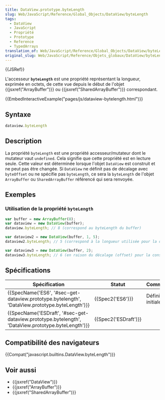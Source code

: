 ```yaml
---
title: DataView.prototype.byteLength
slug: Web/JavaScript/Reference/Global_Objects/DataView/byteLength
tags:
  - DataView
  - JavaScript
  - Propriété
  - Prototype
  - Reference
  - TypedArrays
translation_of: Web/JavaScript/Reference/Global_Objects/DataView/byteLength
original_slug: Web/JavaScript/Reference/Objets_globaux/DataView/byteLength
---
```

{{JSRef}}

L'accesseur **`byteLength`** est une propriété représentant la longueur, exprimée en octets, de cette vue depuis le début de l'objet {{jsxref("ArrayBuffer")}} ou {{jsxref("SharedArrayBuffer")}} correspondant.

{{EmbedInteractiveExample("pages/js/dataview-bytelength.html")}}

## Syntaxe

```js
dataview.byteLength
```

## Description

La propriété `byteLength` est une propriété accesseur/mutateur dont le mutateur vaut `undefined`. Cela signifie que cette propriété est en lecture seule. Cette valeur est déterminée lorsque l'objet `DataView` est construit et ne peut pas être changée. Si `DataView` ne définit pas de décalage avec `byteOffset` ou ne spécifie pas `byteLength`, ce sera la `byteLength` de l'objet `ArrayBuffer` ou `SharedArrayBuffer` référencé qui sera renvoyée.

## Exemples

### Utilisation de la propriété `byteLength`

```js
var buffer = new ArrayBuffer(8);
var dataview = new DataView(buffer);
dataview.byteLength; // 8 (correspond au byteLength du buffer)

var dataview2 = new DataView(buffer, 1, 5);
dataview2.byteLength; // 5 (correspond à la longueur utilisée pour la définition)

var dataview3 = new DataView(buffer, 2);
dataview3.byteLength; // 6 (en raison du décalage (offset) pour la construction du DataView)
```

## Spécifications

| Spécification                                                                                                                        | Statut                       | Commentaires         |
| ------------------------------------------------------------------------------------------------------------------------------------ | ---------------------------- | -------------------- |
| {{SpecName('ES6', '#sec-get-dataview.prototype.bytelength', 'DataView.prototype.byteLength')}}         | {{Spec2('ES6')}}         | Définition initiale. |
| {{SpecName('ESDraft', '#sec-get-dataview.prototype.bytelength', 'DataView.prototype.byteLength')}} | {{Spec2('ESDraft')}} |                      |

## Compatibilité des navigateurs

{{Compat("javascript.builtins.DataView.byteLength")}}

## Voir aussi

- {{jsxref("DataView")}}
- {{jsxref("ArrayBuffer")}}
- {{jsxref("SharedArrayBuffer")}}
